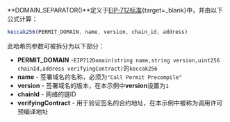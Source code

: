 **DOMAIN_SEPARATOR()**定义于[EIP-712标准](https://eips.ethereum.org/EIPS/eip-712){target=\_blank}中，并由以下公式计算：

```js
keccak256(PERMIT_DOMAIN, name, version, chain_id, address)
```

此哈希的参数可被拆分为以下部分：

 - **PERMIT_DOMAIN** -`EIP712Domain(string name,string version,uint256 chainId,address verifyingContract)`的`keccak256`
 - **name** - 签署域名的名称，必须为`"Call Permit Precompile"`
 - **version** - 签署域名的版本，在本示例中**version**设置为`1`
 - **chainId** - 网络的链ID
 - **verifyingContract** - 用于验证签名的合约地址，在本示例中被称为调用许可预编译地址
